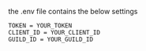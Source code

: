 the .env file contains the below settings

```
TOKEN = YOUR_TOKEN
CLIENT_ID = YOUR_CLIENT_ID
GUILD_ID = YOUR_GUILD_ID
```

